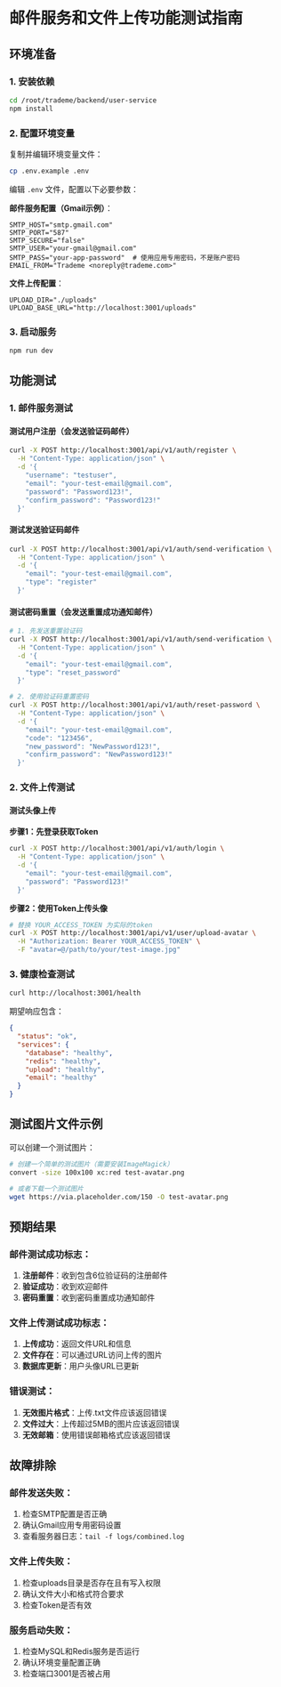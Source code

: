# 邮件服务和文件上传功能测试指南

## 环境准备

### 1. 安装依赖
```bash
cd /root/trademe/backend/user-service
npm install
```

### 2. 配置环境变量
复制并编辑环境变量文件：
```bash
cp .env.example .env
```

编辑 `.env` 文件，配置以下必要参数：

**邮件服务配置（Gmail示例）**：
```env
SMTP_HOST="smtp.gmail.com"
SMTP_PORT="587" 
SMTP_SECURE="false"
SMTP_USER="your-gmail@gmail.com"
SMTP_PASS="your-app-password"  # 使用应用专用密码，不是账户密码
EMAIL_FROM="Trademe <noreply@trademe.com>"
```

**文件上传配置**：
```env
UPLOAD_DIR="./uploads"
UPLOAD_BASE_URL="http://localhost:3001/uploads"
```

### 3. 启动服务
```bash
npm run dev
```

## 功能测试

### 1. 邮件服务测试

#### 测试用户注册（会发送验证码邮件）
```bash
curl -X POST http://localhost:3001/api/v1/auth/register \
  -H "Content-Type: application/json" \
  -d '{
    "username": "testuser",
    "email": "your-test-email@gmail.com",
    "password": "Password123!",
    "confirm_password": "Password123!"
  }'
```

#### 测试发送验证码邮件
```bash
curl -X POST http://localhost:3001/api/v1/auth/send-verification \
  -H "Content-Type: application/json" \
  -d '{
    "email": "your-test-email@gmail.com",
    "type": "register"
  }'
```

#### 测试密码重置（会发送重置成功通知邮件）
```bash
# 1. 先发送重置验证码
curl -X POST http://localhost:3001/api/v1/auth/send-verification \
  -H "Content-Type: application/json" \
  -d '{
    "email": "your-test-email@gmail.com",
    "type": "reset_password"
  }'

# 2. 使用验证码重置密码
curl -X POST http://localhost:3001/api/v1/auth/reset-password \
  -H "Content-Type: application/json" \
  -d '{
    "email": "your-test-email@gmail.com",
    "code": "123456",
    "new_password": "NewPassword123!",
    "confirm_password": "NewPassword123!"
  }'
```

### 2. 文件上传测试

#### 测试头像上传

**步骤1：先登录获取Token**
```bash
curl -X POST http://localhost:3001/api/v1/auth/login \
  -H "Content-Type: application/json" \
  -d '{
    "email": "your-test-email@gmail.com",
    "password": "Password123!"
  }'
```

**步骤2：使用Token上传头像**
```bash
# 替换 YOUR_ACCESS_TOKEN 为实际的token
curl -X POST http://localhost:3001/api/v1/user/upload-avatar \
  -H "Authorization: Bearer YOUR_ACCESS_TOKEN" \
  -F "avatar=@/path/to/your/test-image.jpg"
```

### 3. 健康检查测试

```bash
curl http://localhost:3001/health
```

期望响应包含：
```json
{
  "status": "ok",
  "services": {
    "database": "healthy",
    "redis": "healthy", 
    "upload": "healthy",
    "email": "healthy"
  }
}
```

## 测试图片文件示例

可以创建一个测试图片：
```bash
# 创建一个简单的测试图片（需要安装ImageMagick）
convert -size 100x100 xc:red test-avatar.png

# 或者下载一个测试图片
wget https://via.placeholder.com/150 -O test-avatar.png
```

## 预期结果

### 邮件测试成功标志：
1. **注册邮件**：收到包含6位验证码的注册邮件
2. **验证成功**：收到欢迎邮件
3. **密码重置**：收到密码重置成功通知邮件

### 文件上传测试成功标志：
1. **上传成功**：返回文件URL和信息
2. **文件存在**：可以通过URL访问上传的图片
3. **数据库更新**：用户头像URL已更新

### 错误测试：
1. **无效图片格式**：上传.txt文件应该返回错误
2. **文件过大**：上传超过5MB的图片应该返回错误
3. **无效邮箱**：使用错误邮箱格式应该返回错误

## 故障排除

### 邮件发送失败：
1. 检查SMTP配置是否正确
2. 确认Gmail应用专用密码设置
3. 查看服务器日志：`tail -f logs/combined.log`

### 文件上传失败：
1. 检查uploads目录是否存在且有写入权限
2. 确认文件大小和格式符合要求
3. 检查Token是否有效

### 服务启动失败：
1. 检查MySQL和Redis服务是否运行
2. 确认环境变量配置正确
3. 检查端口3001是否被占用